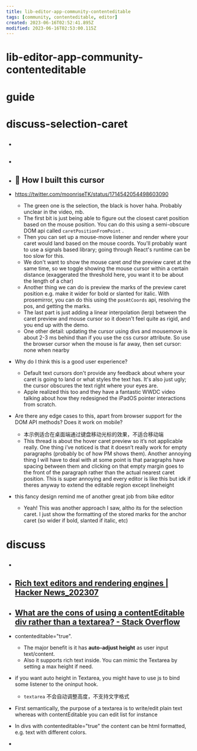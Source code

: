 ```yaml
---
title: lib-editor-app-community-contenteditable
tags: [community, contenteditable, editor]
created: 2023-06-16T02:52:41.895Z
modified: 2023-06-16T02:53:00.115Z
---
```


# lib-editor-app-community-contenteditable

# guide

# discuss-selection-caret
- ## 

- ## 

- ## 🌰 How I built this cursor
- https://twitter.com/moonriseTK/status/1714542054498603090
  - The green one is the selection, the black is hover haha. Probably unclear in the video, mb. 
  - The first bit is just being able to figure out the closest caret position based on the mouse position. You can do this using a semi-obscure DOM api called `caretPositionFromPoint` .
  - Then you can set up a mouse-move listener and render where your caret would land based on the mouse coords. You'll probably want to use a signals based library; going through React's runtime can be too slow for this.
  - We don't want to show the mouse caret *and* the preview caret at the same time, so we toggle showing the mouse cursor within a certain distance (exaggerated the threshold here, you want it to be about the length of a char)
  - Another thing we can do is preview the marks of the preview caret position e.g. make it wider for bold or slanted for italic. With prosemirror, you can do this using the `posAtCoords` api, resolving the pos, and getting the marks.
  - The last part is just adding a linear interpolation (lerp) between the caret preview and mouse cursor so it doesn't feel quite as rigid, and you end up with the demo.
  - One other detail: updating the cursor using divs and mousemove is about 2-3 ms behind than if you use the css cursor attribute. So use the browser cursor when the mouse is far away, then set cursor: none when nearby
- Why do I think this is a good user experience? 
  - Default text cursors don't provide any feedback about where your caret is going to land or what styles the text has. It's also just ugly; the cursor obscures the text right where your eyes are.
  - Apple realized this too and they have a fantastic WWDC video talking about how they redesigned the iPadOS pointer interactions from scratch.
- Are there any edge cases to this, apart from browser support for the DOM API methods? Does it work on mobile? 
  - 本示例适合在桌面端通过键盘移动光标的效果，不适合移动端
  - This thread is about the hover caret preview so it’s not applicable really. One thing i’ve noticed is that it doesn’t really work for empty paragraphs (probably bc of how PM shows them). Another annoying thing I will have to deal with at some point is that paragraphs have spacing between them and clicking on that empty margin goes to the front of the paragraph rather than the actual nearest caret position. This is super annoying and every editor is like this but idk if theres anyway to extend the editable region except lineheight
- this fancy design remind me of another great job from bike editor
  - Yeah! This was another approach I saw, altho its for the selection caret. I just show the formatting of the stored marks for the anchor caret (so wider if bold, slanted if italic, etc)

# discuss
- ## 

- ## [Rich text editors and rendering engines | Hacker News_202307](https://news.ycombinator.com/item?id=36600434)

- ## [What are the cons of using a contentEditable div rather than a textarea? - Stack Overflow](https://stackoverflow.com/questions/5284193/what-are-the-cons-of-using-a-contenteditable-div-rather-than-a-textarea)
- contenteditable="true". 
  - The major benefit is it has **auto-adjust height** as user input text/content. 
  - Also it supports rich text inside. You can mimic the Textarea by setting a max height if need.
- if you want auto height in Textarea, you might have to use js to bind some listener to the oninput hook.
  - `textarea` 不会自动调整高度，不支持文字格式

- First semantically, the purpose of a textarea is to write/edit plain text whereas with contentEditable you can edit list for instance

- In divs with contenteditable="true" the content can be html formatted, e.g. text with different colors.
- 
